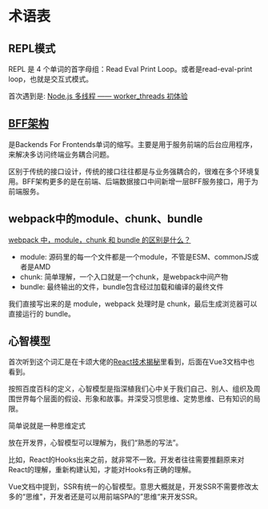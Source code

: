 # 术语表

## REPL模式

REPL 是 4 个单词的首字母组：Read Eval Print Loop。或者是read-eval-print loop，也就是交互式模式。

首次遇到是: [Node.js 多线程 —— worker_threads 初体验](https://blog.skk.moe/post/say-hello-to-nodejs-worker-thread/)


## [BFF架构](https://juejin.cn/post/6844903959333699598)

是Backends For Frontends单词的缩写。主要是用于服务前端的后台应用程序，来解决多访问终端业务耦合问题。

区别于传统的接口设计，传统的接口往往都是与业务强耦合的，很难在多个环境复用。BFF架构更多的是在前端、后端数据接口中间新增一层BFF服务接口，用于为前端服务。

## webpack中的module、chunk、bundle

[webpack 中，module，chunk 和 bundle 的区别是什么？](https://www.cnblogs.com/skychx/p/webpack-module-chunk-bundle.html)

* module: 源码里的每一个文件都是一个module，不管是ESM、commonJS或者是AMD
* chunk: 简单理解，一个入口就是一个chunk，是webpack中间产物
* bundle: 最终输出的文件，bundle包含经过加载和编译的最终文件


我们直接写出来的是 module，webpack 处理时是 chunk，最后生成浏览器可以直接运行的 bundle。

## 心智模型

首次听到这个词汇是在卡颂大佬的[React技术揭秘](https://react.iamkasong.com/process/fiber-mental.html)里看到，后面在Vue3文档中也看到。

按照百度百科的定义，心智模型是指深植我们心中关于我们自己、别人、组织及周围世界每个层面的假设、形象和故事。并深受习惯思维、定势思维、已有知识的局限。

简单说就是一种思维定式

放在开发界，心智模型可以理解为，我们“熟悉的写法”。

比如，React的Hooks出来之前，就非常不一致。开发者往往需要推翻原来对React的理解，重新构建认知，才能对Hooks有正确的理解。

Vue文档中提到，SSR有统一的心智模型。意思大概就是，开发SSR不需要修改太多的“思维"，开发者还是可以用前端SPA的”思维“来开发SSR。